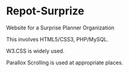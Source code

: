 # Repot-Surprize
Website for a Surprise Planner Organization

This involves HTML5/CSS3, PHP/MySQL.

W3.CSS is widely used.

Parallox Scrolling is used at appropriate places.
